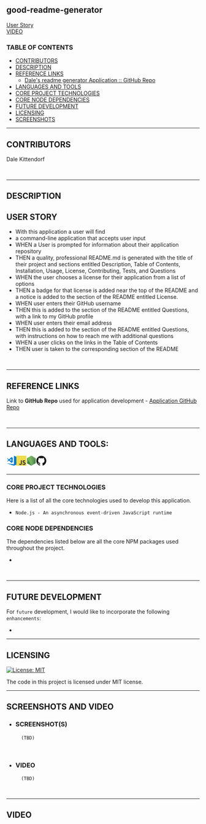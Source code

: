 ## good-readme-generator

[User Story](#user)<br>
[VIDEO](#VIDEO)<br>


### TABLE OF CONTENTS

- [CONTRIBUTORS](#CONTRIBUTORS)
- [DESCRIPTION](#DESCRIPTION)
- [REFERENCE LINKS](#REFERENCE-LINKS)
    - [Dale's readme generator Application :: GitHub Repo](https://github.com/drkittendorf/good-readme-generator)
- [LANGUAGES AND TOOLS](#LANGUAGES-AND-TOOLS)
- [CORE PROJECT TECHNOLOGIES](#CORE-PROJECT-TECHNOLOGIES)
- [CORE NODE DEPENDENCIES](#CORE-NODE-DEPENDENCIES)
- [FUTURE DEVELOPMENT](#FUTURE-DEVELOPMENT)
- [LICENSING](#LICENSING)
- [SCREENSHOTS](#SCREENSHOTS-AND-VIDEO)

---
## CONTRIBUTORS
Dale Kittendorf

<br>

---

## DESCRIPTION

## USER STORY
- With this application a user will find 
- a command-line application that accepts user input
- WHEN a User is prompted for information about their application repository
- THEN a quality, professional README.md is generated with the title of their project and sections entitled Description, Table of Contents, Installation, Usage, License, Contributing, Tests, and Questions
- WHEN the user chooses a license for their application from a list of options
- THEN a badge for that license is added near the top of the README and a notice is added to the section of the README entitled License.
- WHEN user enters their GitHub username
- THEN this is added to the section of the README entitled Questions, with a link to my GitHub profile
- WHEN user enters their email address
- THEN this is added to the section of the README entitled Questions, with instructions on how to reach me with additional questions
- WHEN a user clicks on the links in the Table of Contents
- THEN user is taken to the corresponding section of the README

<br>

---

## REFERENCE LINKS

Link to **GitHub Repo** used for application development - [Application GitHub Repo](https://github.com/drkittendorf/good-readme-generator)

<br>

---

## LANGUAGES AND TOOLS:
<img align="left" alt="Visual Studio Code" width="26px" src="https://raw.githubusercontent.com/github/explore/80688e429a7d4ef2fca1e82350fe8e3517d3494d/topics/visual-studio-code/visual-studio-code.png" />
<img align="left" alt="JavaScript" width="26px" src="https://raw.githubusercontent.com/github/explore/80688e429a7d4ef2fca1e82350fe8e3517d3494d/topics/javascript/javascript.png" />
<img align="left" alt="Node.js" width="26px" src="https://raw.githubusercontent.com/github/explore/80688e429a7d4ef2fca1e82350fe8e3517d3494d/topics/nodejs/nodejs.png" />
<img align="left" alt="GitHub" width="26px" src="https://raw.githubusercontent.com/github/explore/78df643247d429f6cc873026c0622819ad797942/topics/github/github.png" />

<br>
<br>

---

### CORE PROJECT TECHNOLOGIES

Here is a list of all the core technologies used to develop this application.

- `Node.js - An asynchronous event-driven JavaScript runtime`

### CORE NODE DEPENDENCIES

The dependencies listed below are all the core NPM packages used throughout the project.

-

<br>

---

## FUTURE DEVELOPMENT

For `future` development, I would like to incorporate the following `enhancements`:

- 

---


## LICENSING
[![License: MIT](https://img.shields.io/badge/License-MIT-yellow.svg)](https://opensource.org/licenses/MIT)  

The code in this project is licensed under MIT license.

---

## SCREENSHOTS AND VIDEO

- ### SCREENSHOT(S)  
        (TBD)

<br>

- ### VIDEO
        (TBD)
<br>

---


## VIDEO
